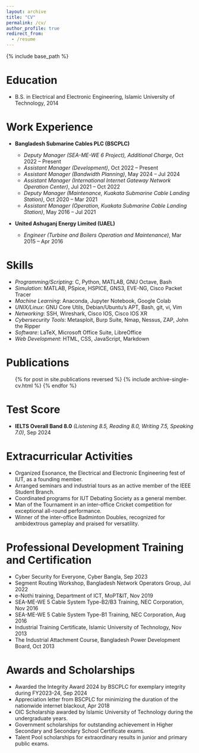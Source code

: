 ```yaml
---
layout: archive
title: "CV"
permalink: /cv/
author_profile: true
redirect_from:
  - /resume
---
```


{% include base_path %}

Education
======
* B.S. in Electrical and Electronic Engineering, Islamic University of Technology, 2014

Work Experience
======
* **Bangladesh Submarine Cables PLC (BSCPLC)**
  * _Deputy Manager (SEA-ME-WE 6 Project), Additional Charge_, Oct 2022 – Present
  * _Assistant Manager (Development)_, Oct 2022 – Present
  * _Assistant Manager (Bandwidth Planning)_, May 2024 – Jul 2024
  * _Assistant Manager (International Internet Gateway Network Operation Center)_, Jul 2021 – Oct 2022
  * _Deputy Manager (Maintenance, Kuakata Submarine Cable Landing Station)_, Oct 2020 – Mar 2021
  * _Assistant Manager (Operation, Kuakata Submarine Cable Landing Station)_, May 2016 – Jul 2021

* **United Ashuganj Energy Limited (UAEL)**
  * _Engineer (Turbine and Boilers Operation and Maintenance)_, Mar 2015 – Apr 2016
  
Skills
======
* _Programming/Scripting_: C, Python, MATLAB, GNU Octave, Bash
* _Simulation_: MATLAB, PSpice, HSPICE, GNS3, EVE-NG, Cisco Packet Tracer
* _Machine Learning_: Anaconda, Jupyter Notebook, Google Colab
* _UNIX/Linux_: GNU Core Utils, Debian/Ubuntu’s APT, Bash, git, vi, Vim
* _Networking_: SSH, Wireshark, Cisco IOS, Cisco IOS XR
* _Cybersecurity Tools_: Metasploit, Burp Suite, Nmap, Nessus, ZAP, John the Ripper
* _Software_: LaTeX, Microsoft Office Suite, LibreOffice
* _Web Development_: HTML, CSS, JavaScript, Markdown

Publications
======
  <ul>{% for post in site.publications reversed %}
    {% include archive-single-cv.html %}
  {% endfor %}</ul>
  
Test Score
======
* **IELTS Overall Band 8.0** _(Listening 8.5, Reading 8.0, Writing 7.5, Speaking 7.0)_, Sep 2024

Extracurricular Activities
======
* Organized Esonance, the Electrical and Electronic Engineering fest of IUT, as a founding member.
* Arranged seminars and industrial tours as an active member of the IEEE Student Branch.
* Coordinated programs for IUT Debating Society as a general member.
* Man of the Tournament in an inter-office Cricket competition for exceptional all-round performance.
* Winner of the inter-office Badminton Doubles, recognized for ambidextrous gameplay and praised for versatility.

Professional Development Training and Certification
======
* Cyber Security for Everyone, Cyber Bangla, Sep 2023
* Segment Routing Workshop, Bangladesh Network Operators Group, Jul 2022
* e-Nothi training, Department of ICT, MoPT&IT, Nov 2019
* SEA-ME-WE 5 Cable System Type-B2/B3 Training, NEC Corporation, Nov 2016
* SEA-ME-WE 5 Cable System Type-B1 Training, NEC Corporation, Aug 2016
* Industrial Training Certificate, Islamic University of Technology, Nov 2013
* The Industrial Attachment Course, Bangladesh Power Development Board, Oct 2013

Awards and Scholarships
======
* Awarded the Integrity Award 2024 by BSCPLC for exemplary integrity during FY2023-24, Sep 2024
* Appreciation letter from BSCPLC for minimizing the duration of the nationwide internet blackout, Apr 2018
* OIC Scholarship awarded by Islamic University of Technology during the undergraduate years.
* Government scholarships for outstanding achievement in Higher Secondary and Secondary School Certificate exams.
* Talent Pool scholarships for extraordinary results in junior and primary public exams. 
